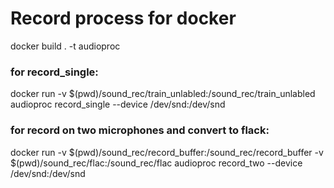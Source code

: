 # Record process for docker

docker build . -t audioproc

### for record_single: 
docker run -v $(pwd)/sound_rec/train_unlabled:/sound_rec/train_unlabled audioproc record_single --device /dev/snd:/dev/snd            

### for record on two microphones and convert to flack:
docker run -v $(pwd)/sound_rec/record_buffer:/sound_rec/record_buffer -v $(pwd)/sound_rec/flac:/sound_rec/flac audioproc record_two --device /dev/snd:/dev/snd 
